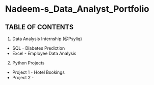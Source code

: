 # Nadeem-s_Data_Analyst_Portfolio

## TABLE OF CONTENTS

1. Data Analysis Internship (@Psyliq)
  - SQL - Diabetes Prediction
  - Excel - Employee Data Analysis

2. Python Projects
  - Project 1 - Hotel Bookings
  - Project 2 - 
